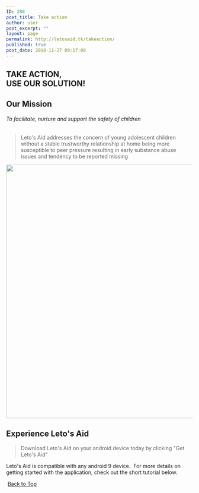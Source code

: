 ```yaml
---
ID: 288
post_title: Take action
author: user
post_excerpt: ""
layout: page
permalink: http://letosaid.tk/takeaction/
published: true
post_date: 2018-11-27 09:17:08
---
```

<h2>TAKE ACTION,<br>USE OUR SOLUTION!</h2>		
			<h2>Our Mission</h2>		
			<h6>To facilitate, nurture and support the safety of children</h6>		
		<blockquote><p>Leto's Aid addresses the concern of young adolescent children without a stable trustworthy relationship at home being more susceptible to peer pressure resulting in early substance abuse issues and tendency to be reported missing</p></blockquote>		
										<img width="1024" height="683" src="http://letosaid.tk/wp-content/uploads/2019/08/adult-baby-casual-236164-1024x683.jpg" alt="" srcset="http://letosaid.tk/wp-content/uploads/2019/08/adult-baby-casual-236164-1024x683.jpg 1024w, http://letosaid.tk/wp-content/uploads/2019/08/adult-baby-casual-236164-300x200.jpg 300w, http://letosaid.tk/wp-content/uploads/2019/08/adult-baby-casual-236164-768x512.jpg 768w" sizes="(max-width: 1024px) 100vw, 1024px" />											
			<h2>Experience Leto's Aid</h2>		
		<blockquote><p>Download Leto's Aid on your android device today by clicking "Get Leto's Aid" </p></blockquote><p>Leto's Aid is compatible with any android 9 device.  For more details on getting started with the application, check out the short tutorial below.</p>		
										<img src="http://letosaid.tk/wp-content/plugins/elementor/assets/images/placeholder.png" title="" alt="" />											
			<a href="#top" role="button">
						Back to Top
					</a>
